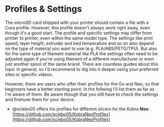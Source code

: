 <link rel=”manifest” href=”/appmanifest.webmanifest”>

# Profiles & Settings

The microSD card shipped with your printer should contain a file with a Cura profile. However, this profile doesn't always work right away, even though it's a good start. The profile and specific settings may differ from printer to printer, even within the same model type. The settings like print speed, layer height, extruder and bed temperature and so on also depend on the type of material you want to use (e.g. PLA/ABS/PETG/TPU). But also for the same type of filament material like PLA the settings often need to be adjusted again if you're using filament of a different manufacturer or even just another spool of the same brand. There are countless guides about this topic in general, so I'd recommend to dig into it deeper using your preferred sites or specific videos.   
  
However, there are users who offer their profiles for the Go and Neo, so that beginners have a better starting point. In the follwing I'll list them as far as I'm aware of them. Be aware though that you still have to check the settings and finetune them for your device.  
  
- @sclebo05 offers his profiles for different slicers for the Kobra **Neo**: [https://github.com/sclebo05/KobraNeoProfiles](https://github.com/sclebo05/KobraNeoProfiles)


